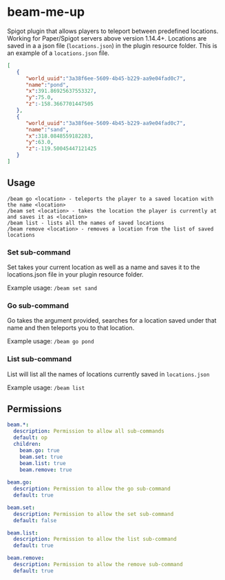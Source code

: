 # beam-me-up
Spigot plugin that allows players to teleport between predefined locations. Working for Paper/Spigot servers above version 1.14.4+. Locations are saved in a a json file (`locations.json`) in the plugin resource folder. This is an example of a `locations.json` file.

```json
[
   {
      "world_uuid":"3a38f6ee-5609-4b45-b229-aa9e04fad0c7",
      "name":"pond",
      "x":391.86925637553327,
      "y":75.0,
      "z":-158.3667701447505
   },
   {
      "world_uuid":"3a38f6ee-5609-4b45-b229-aa9e04fad0c7",
      "name":"sand",
      "x":318.0848559182283,
      "y":63.0,
      "z":-119.50045447121425
   }
]
```

## Usage
```
/beam go <location> - teleports the player to a saved location with the name <location>
/beam set <location> - takes the location the player is currently at and saves it as <location>
/beam list - lists all the names of saved locations
/beam remove <location> - removes a location from the list of saved locations
```

### Set sub-command
Set takes your current location as well as a name and saves it to the locations.json file in your plugin resource folder. 

Example usage: `/beam set sand`

### Go sub-command
Go takes the argument provided, searches for a location saved under that name and then teleports you to that location.

Example usage: `/beam go pond`

### List sub-command
List will list all the names of locations currently saved in `locations.json`

Example usage: `/beam list`

## Permissions
```yaml
beam.*:
  description: Permission to allow all sub-commands
  default: op
  children:
    beam.go: true
    beam.set: true
    beam.list: true
    beam.remove: true
  
beam.go:
  description: Permission to allow the go sub-command
  default: true

beam.set:
  description: Permission to allow the set sub-command
  default: false

beam.list:
  description: Permission to allow the list sub-command
  default: true

beam.remove:
  description: Permission to allow the remove sub-command
  default: true
```
